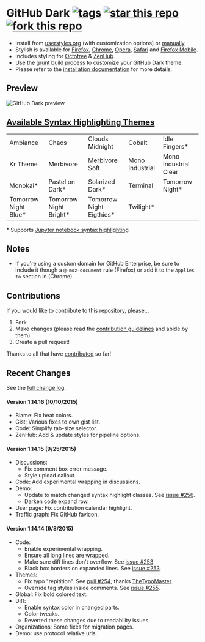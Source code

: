 # GitHub Dark [![tags](https://img.shields.io/github/tag/StylishThemes/GitHub-Dark.svg?style=flat)](https://github.com/StylishThemes/GitHub-Dark/tags) [![star this repo](http://github-svg-buttons.herokuapp.com/star.svg?user=StylishThemes&repo=GitHub-Dark&style=flat&background=1081C1)](http://github.com/StylishThemes/GitHub-Dark) [![fork this repo](http://github-svg-buttons.herokuapp.com/fork.svg?user=StylishThemes&repo=GitHub-Dark&style=flat&background=1081C1)](http://github.com/StylishThemes/GitHub-Dark/fork)

- Install from [userstyles.org](http://userstyles.org/styles/37035) (with customization options) or [manually](https://raw.githubusercontent.com/StylishThemes/GitHub-Dark/master/github-dark.css).
- Stylish is available for [Firefox](https://addons.mozilla.org/en-US/firefox/addon/2108/), [Chrome](https://chrome.google.com/extensions/detail/fjnbnpbmkenffdnngjfgmeleoegfcffe), [Opera](https://addons.opera.com/en/extensions/details/stylish/), [Safari](http://sobolev.us/stylish/) and [Firefox Mobile](https://addons.mozilla.org/en-US/firefox/addon/2108/).
- Includes styling for [Octotree](https://github.com/buunguyen/octotree/#octotree) &amp; [ZenHub](https://www.zenhub.io/).
- Use the [grunt build process](https://github.com/StylishThemes/GitHub-Dark/wiki/Build) to customize your GitHub Dark theme.
- Please refer to the [installation documentation](https://github.com/StylishThemes/GitHub-Dark/wiki/Install) for more details.

## Preview
![GitHub Dark preview](https://cloud.githubusercontent.com/assets/136959/9365834/60f9d916-4679-11e5-9859-b8efa106feef.png)

## [Available Syntax Highlighting Themes](https://stylishthemes.github.io/GitHub-Dark/)

|                      |                        |                          |                 |                       |
|----------------------|------------------------|--------------------------|-----------------|-----------------------|
| Ambiance             | Chaos                  | Clouds Midnight          | Cobalt          | Idle Fingers*         |
| Kr Theme             | Merbivore              | Merbivore Soft           | Mono Industrial | Mono Industrial Clear |
| Monokai*             | Pastel on Dark*        | Solarized Dark*          | Terminal        | Tomorrow Night*       |
| Tomorrow Night Blue* | Tomorrow Night Bright* | Tomorrow Night Eigthies* | Twilight*       |                       |

\* Supports [Jupyter notebook syntax highlighting](https://github.com/sujitpal/statlearning-notebooks/blob/master/src/chapter2.ipynb)

## Notes

* If you're using a custom domain for GitHub Enterprise, be sure to include it though a `@-moz-document` rule (Firefox) or add it to the `Applies to` section in (Chrome).

## Contributions

If you would like to contribute to this repository, please...

1. Fork
2. Make changes (please read the [contribution guidelines](https://github.com/StylishThemes/GitHub-Dark/blob/master/CONTRIBUTING.md) and abide by them)
3. Create a pull request!

Thanks to all that have [contributed](https://github.com/StylishThemes/GitHub-Dark/graphs/contributors) so far!

## Recent Changes

See the [full change log](https://github.com/StylishThemes/GitHub-Dark/wiki).

#### Version 1.14.16 (10/10/2015)

* Blame: Fix heat colors.
* Gist: Various fixes to own gist list.
* Code: Simplify tab-size selector.
* ZenHub: Add & update styles for pipeline options.

#### Version 1.14.15 (9/25/2015)

* Discussions:
  * Fix comment box error message.
  * Style upload callout.
* Code: Add experimental wrapping in discussions.
* Demo:
  * Update to match changed syntax highlight classes. See [issue #256](https://github.com/StylishThemes/GitHub-Dark/issues/256).
  * Darken code expand row.
* User page: Fix contribution calendar highlight.
* Traffic graph: Fix GitHub favicon.

#### Version 1.14.14 (9/8/2015)

* Code:
  * Enable experimental wrapping.
  * Ensure all long lines are wrapped.
  * Make sure diff lines don't overflow. See [issue #253](https://github.com/StylishThemes/GitHub-Dark/issues/253).
  * Black box borders on expanded lines. See [issue #253](https://github.com/StylishThemes/GitHub-Dark/issues/253).
* Themes:
  * Fix typo "repitition". See [pull #254](https://github.com/StylishThemes/GitHub-Dark/pull/254); thanks [TheTypoMaster](https://github.com/TheTypoMaster).
  * Override tag styles inside comments. See [issue #255](https://github.com/StylishThemes/GitHub-Dark/issues/255).
* Global: Fix bold colored text.
* Diff:
  * Enable syntax color in changed parts.
  * Color tweaks.
  * Reverted these changes due to readability issues.
* Organizations: Some fixes for migration pages.
* Demo: use protocol relative urls.
